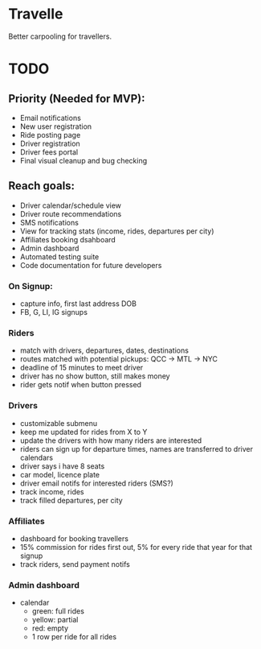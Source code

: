 # Travelle
Better carpooling for travellers.

# TODO
## Priority (Needed for MVP):
- Email notifications
- New user registration
- Ride posting page
- Driver registration
- Driver fees portal
- Final visual cleanup and bug checking

## Reach goals:
- Driver calendar/schedule view
- Driver route recommendations
- SMS notifications
- View for tracking stats (income, rides, departures per city)
- Affiliates booking dsahboard
- Admin dashboard
- Automated testing suite
- Code documentation for future developers

### On Signup:
- capture info, first last address DOB
- FB, G, LI, IG signups

### Riders
- match with drivers, departures, dates, destinations
- routes matched with potential pickups: QCC -> MTL -> NYC
- deadline of 15 minutes to meet driver
- driver has no show button, still makes money
- rider gets notif when button pressed
### Drivers
- customizable submenu
- keep me updated for rides from X to Y
- update the drivers with how many riders are interested
- riders can sign up for departure times, names are transferred to driver calendars
- driver says i have 8 seats
- car model, licence plate
- driver email notifs for interested riders (SMS?)
- track income, rides
- track filled departures, per city
### Affiliates
- dashboard for booking travellers
- 15% commission for rides first out, 5% for every ride that year for that signup
- track riders, send payment notifs
### Admin dashboard
- calendar
  - green: full rides
  - yellow: partial
  - red: empty
  - 1 row per ride for all rides
